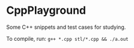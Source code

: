 # CppPlayground
Some C++ snippets and test cases for studying.

To compile, run:
`g++ *.cpp stl/*.cpp && ./a.out`
